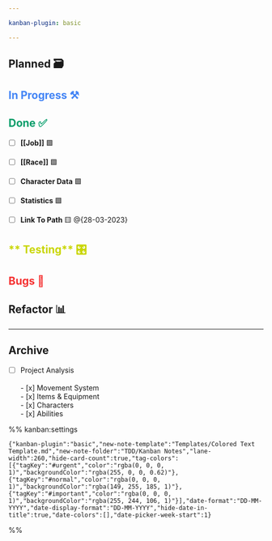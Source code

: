 ```yaml
---

kanban-plugin: basic

---
```


## Planned 🗃️



## <span style="color:#4284f5">**In Progress** ⚒️



## <span style="color:#009c68"> Done ✅

- [ ] **[[Job]]** 🟩
- [ ] **[[Race]]** 🟩
- [ ] **Character Data** 🟩
- [ ] **Statistics** 🟩
- [ ] **Link To Path** 🟨 @{28-03-2023}


## <span style="color:#c9d600">** Testing** 🎛️



## <span style="color:#f53131">Bugs 🐞



## **Refactor** 📊



***

## Archive

- [ ] Project Analysis<br><br> - [x] Movement System<br> - [x] Items & Equipment<br> - [x] Characters<br> - [x] Abilities

%% kanban:settings
```
{"kanban-plugin":"basic","new-note-template":"Templates/Colored Text Template.md","new-note-folder":"TDD/Kanban Notes","lane-width":260,"hide-card-count":true,"tag-colors":[{"tagKey":"#urgent","color":"rgba(0, 0, 0, 1)","backgroundColor":"rgba(255, 0, 0, 0.62)"},{"tagKey":"#normal","color":"rgba(0, 0, 0, 1)","backgroundColor":"rgba(149, 255, 185, 1)"},{"tagKey":"#important","color":"rgba(0, 0, 0, 1)","backgroundColor":"rgba(255, 244, 106, 1)"}],"date-format":"DD-MM-YYYY","date-display-format":"DD-MM-YYYY","hide-date-in-title":true,"date-colors":[],"date-picker-week-start":1}
```
%%